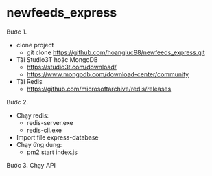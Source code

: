 # newfeeds_express
Bước 1.
- clone project
  - git clone https://github.com/hoangluc98/newfeeds_express.git
- Tải Studio3T hoặc MongoDB
  - https://studio3t.com/download/
  - https://www.mongodb.com/download-center/community
- Tải Redis
  - https://github.com/microsoftarchive/redis/releases

Bước 2.
- Chạy redis:
  - redis-server.exe
  - redis-cli.exe
- Import file express-database
- Chạy ứng dụng:
  - pm2 start index.js

Bước 3.
Chạy API
